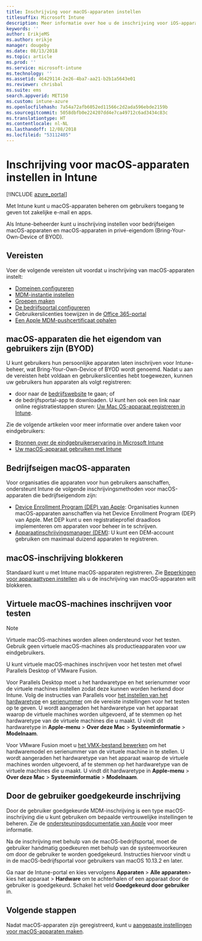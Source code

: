```yaml
---
title: Inschrijving voor macOS-apparaten instellen
titlesuffix: Microsoft Intune
description: Meer informatie over hoe u de inschrijving voor iOS-apparaten in Intune instelt.
keywords: ''
author: ErikjeMS
ms.author: erikje
manager: dougeby
ms.date: 08/13/2018
ms.topic: article
ms.prod: ''
ms.service: microsoft-intune
ms.technology: ''
ms.assetid: 46429114-2e26-4ba7-aa21-b2b1a5643e01
ms.reviewer: chrisbal
ms.suite: ems
search.appverid: MET150
ms.custom: intune-azure
ms.openlocfilehash: 7a54a72afb6052ed11566c2d2ada596ebde2159b
ms.sourcegitcommit: 5058dbfb0e224207dd4e7ca49712c6ad3434c83c
ms.translationtype: HT
ms.contentlocale: nl-NL
ms.lasthandoff: 12/08/2018
ms.locfileid: "53112405"
---
```

# <a name="set-up-enrollment-for-macos-devices-in-intune"></a>Inschrijving voor macOS-apparaten instellen in Intune

[!INCLUDE [azure_portal](./includes/azure_portal.md)]

Met Intune kunt u macOS-apparaten beheren om gebruikers toegang te geven tot zakelijke e-mail en apps.

Als Intune-beheerder kunt u inschrijving instellen voor bedrijfseigen macOS-apparaten en macOS-apparaten in privé-eigendom (Bring-Your-Own-Device of BYOD). 

## <a name="prerequisites"></a>Vereisten

Voer de volgende vereisten uit voordat u inschrijving van macOS-apparaten instelt:

- [Domeinen configureren](custom-domain-name-configure.md)
- [MDM-instantie instellen](mdm-authority-set.md)
- [Groepen maken](groups-add.md)
- [De bedrijfsportal configureren](company-portal-app.md)
- Gebruikerslicenties toewijzen in de [Office 365-portal](http://go.microsoft.com/fwlink/p/?LinkId=698854)
- [Een Apple MDM-pushcertificaat ophalen](apple-mdm-push-certificate-get.md)

## <a name="user-owned-macos-devices-byod"></a>macOS-apparaten die het eigendom van gebruikers zijn (BYOD)

U kunt gebruikers hun persoonlijke apparaten laten inschrijven voor Intune-beheer, wat Bring-Your-Own-Device of BYOD wordt genoemd. Nadat u aan de vereisten hebt voldaan en gebruikerslicenties hebt toegewezen, kunnen uw gebruikers hun apparaten als volgt registreren:
- door naar de [bedrijfswebsite](https://portal.manage.microsoft.com) te gaan; of
- de bedrijfsportal-app te downloaden.
U kunt hen ook een link naar online registratiestappen sturen: [Uw Mac OS-apparaat registreren in Intune](https://docs.microsoft.com/intune-user-help/enroll-your-device-in-intune-macos).

Zie de volgende artikelen voor meer informatie over andere taken voor eindgebruikers:

- [Bronnen over de eindgebruikerservaring in Microsoft Intune](end-user-educate.md)
- [Uw macOS-apparaat gebruiken met Intune](/intune-user-help/using-your-macos-device-with-intune)

## <a name="company-owned-macos-devices"></a>Bedrijfseigen macOS-apparaten
Voor organisaties die apparaten voor hun gebruikers aanschaffen, ondersteunt Intune de volgende inschrijvingsmethoden voor macOS-apparaten die bedrijfseigendom zijn:
- [Device Enrollment Program (DEP) van Apple](device-enrollment-program-enroll-macos.md): Organisaties kunnen macOS-apparaten aanschaffen via het Device Enrollment Program (DEP) van Apple. Met DEP kunt u een registratieprofiel draadloos implementeren om apparaten voor beheer in te schrijven.
- [Apparaatinschrijvingsmanager (DEM)](device-enrollment-manager-enroll.md): U kunt een DEM-account gebruiken om maximaal duizend apparaten te registreren.

## <a name="block-macos-enrollment"></a>macOS-inschrijving blokkeren
Standaard kunt u met Intune macOS-apparaten registreren. Zie [Beperkingen voor apparaattypen instellen](enrollment-restrictions-set.md) als u de inschrijving van macOS-apparaten wilt blokkeren.

## <a name="enroll-virtual-macos-machines-for-testing"></a>Virtuele macOS-machines inschrijven voor testen

> [!NOTE]
> Virtuele macOS-machines worden alleen ondersteund voor het testen. Gebruik geen virtuele macOS-machines als productieapparaten voor uw eindgebruikers. 

U kunt virtuele macOS-machines inschrijven voor het testen met ofwel Parallels Desktop of VMware Fusion. 

Voor Parallels Desktop moet u het hardwaretype en het serienummer voor de virtuele machines instellen zodat deze kunnen worden herkend door Intune. Volg de instructies van Parallels voor [het instellen van het hardwaretype](http://kb.parallels.com/123594) en [serienummer](http://kb.parallels.com/123455) om de vereiste instellingen voor het testen op te geven. U wordt aangeraden het hardwaretype van het apparaat waarop de virtuele machines worden uitgevoerd, af te stemmen op het hardwaretype van de virtuele machines die u maakt. U vindt dit hardwaretype in **Apple-menu** > **Over deze Mac** > **Systeeminformatie** > **Modelnaam**. 

Voor VMware Fusion moet u [het VMX-bestand bewerken](https://kb.vmware.com/s/article/1014782) om het hardwaremodel en serienummer van de virtuele machine in te stellen. U wordt aangeraden het hardwaretype van het apparaat waarop de virtuele machines worden uitgevoerd, af te stemmen op het hardwaretype van de virtuele machines die u maakt. U vindt dit hardwaretype in **Apple-menu** > **Over deze Mac** > **Systeeminformatie** > **Modelnaam**. 

## <a name="user-approved-enrollment"></a>Door de gebruiker goedgekeurde inschrijving

Door de gebruiker goedgekeurde MDM-inschrijving is een type macOS-inschrijving die u kunt gebruiken om bepaalde vertrouwelijke instellingen te beheren. Zie de [ondersteuningsdocumentatie van Apple](https://support.apple.com/HT208019) voor meer informatie.

Na de inschrijving met behulp van de macOS-bedrijfsportal, moet de gebruiker handmatig goedkeuren met behulp van de systeemvoorkeuren om door de gebruiker te worden goedgekeurd. Instructies hiervoor vindt u in de macOS-bedrijfsportal voor gebruikers van macOS 10.13.2 en later.

Ga naar de Intune-portal en kies vervolgens **Apparaten** > **Alle apparaten**> kies het apparaat > **Hardware** om te achterhalen of een apparaat door de gebruiker is goedgekeurd. Schakel het veld **Goedgekeurd door gebruiker** in.

## <a name="next-steps"></a>Volgende stappen

Nadat macOS-apparaten zijn geregistreerd, kunt u [aangepaste instellingen voor macOS-apparaten maken](custom-settings-macos.md).
